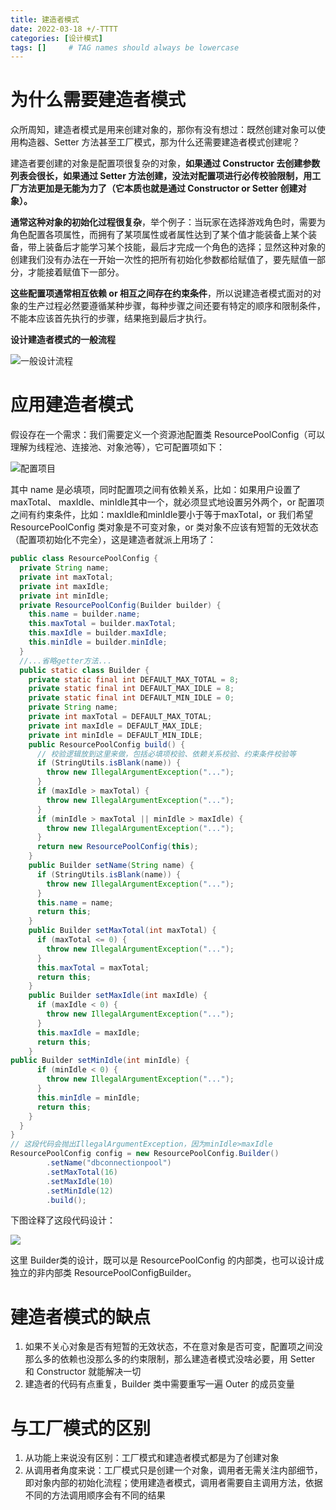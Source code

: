 ```yaml
---
title: 建造者模式
date: 2022-03-18 +/-TTTT
categories: [设计模式]
tags: []     # TAG names should always be lowercase
---
```


# 为什么需要建造者模式
众所周知，建造者模式是用来创建对象的，那你有没有想过：既然创建对象可以使用构造器、Setter 方法甚至工厂模式，那为什么还需要建造者模式创建呢？


建造者要创建的对象是配置项很复杂的对象，**如果通过 Constructor 去创建参数列表会很长，如果通过 Setter 方法创建，没法对配置项进行必传校验限制，用工厂方法更加是无能为力了（它本质也就是通过 Constructor or Setter 创建对象）。**

**通常这种对象的初始化过程很复杂**，举个例子：当玩家在选择游戏角色时，需要为角色配置各项属性，而拥有了某项属性或者属性达到了某个值才能装备上某个装备，带上装备后才能学习某个技能，最后才完成一个角色的选择；显然这种对象的创建我们没有办法在一开始一次性的把所有初始化参数都给赋值了，要先赋值一部分，才能接着赋值下一部分。

**这些配置项通常相互依赖 or 相互之间存在约束条件**，所以说建造者模式面对的对象的生产过程必然要遵循某种步骤，每种步骤之间还要有特定的顺序和限制条件，不能本应该首先执行的步骤，结果拖到最后才执行。

**设计建造者模式的一般流程**

![一般设计流程](https://cdn.jsdelivr.net/gh/Casflawed/img-host@master/blog/202204072139839.png)


# 应用建造者模式
假设存在一个需求：我们需要定义一个资源池配置类 ResourcePoolConfig（可以理解为线程池、连接池、对象池等），它可配置项如下：

![配置项目](https://cdn.jsdelivr.net/gh/Casflawed/img-host@master/blog/202212181916803.png)

其中 name 是必填项，同时配置项之间有依赖关系，比如：如果用户设置了maxTotal、
maxIdle、minIdle其中一个，就必须显式地设置另外两个，or 配置项之间有约束条件，比如：maxIdle和minIdle要小于等于maxTotal，or 我们希望 ResourcePoolConfig 类对象是不可变对象，or 类对象不应该有短暂的无效状态（配置项初始化不完全），这是建造者就派上用场了：

```java
public class ResourcePoolConfig {
  private String name;
  private int maxTotal;
  private int maxIdle;
  private int minIdle;
  private ResourcePoolConfig(Builder builder) {
    this.name = builder.name;
    this.maxTotal = builder.maxTotal;
    this.maxIdle = builder.maxIdle;
    this.minIdle = builder.minIdle;
  }
  //...省略getter方法...
  public static class Builder {
    private static final int DEFAULT_MAX_TOTAL = 8;
    private static final int DEFAULT_MAX_IDLE = 8;
    private static final int DEFAULT_MIN_IDLE = 0;
    private String name;
    private int maxTotal = DEFAULT_MAX_TOTAL;
    private int maxIdle = DEFAULT_MAX_IDLE;
    private int minIdle = DEFAULT_MIN_IDLE;
    public ResourcePoolConfig build() {
      // 校验逻辑放到这里来做，包括必填项校验、依赖关系校验、约束条件校验等
      if (StringUtils.isBlank(name)) {
        throw new IllegalArgumentException("...");
      }
      if (maxIdle > maxTotal) {
        throw new IllegalArgumentException("...");
      }
      if (minIdle > maxTotal || minIdle > maxIdle) {
        throw new IllegalArgumentException("...");
      }
      return new ResourcePoolConfig(this);
    }
    public Builder setName(String name) {
      if (StringUtils.isBlank(name)) {
        throw new IllegalArgumentException("...");
      }
      this.name = name;
      return this;
    }
    public Builder setMaxTotal(int maxTotal) {
      if (maxTotal <= 0) {
        throw new IllegalArgumentException("...");
      }
      this.maxTotal = maxTotal;
      return this;
    }
    public Builder setMaxIdle(int maxIdle) {
      if (maxIdle < 0) {
        throw new IllegalArgumentException("...");
      }
      this.maxIdle = maxIdle;
      return this;
    }
public Builder setMinIdle(int minIdle) {
      if (minIdle < 0) {
        throw new IllegalArgumentException("...");
      }
      this.minIdle = minIdle;
      return this;
    }
  }
}
// 这段代码会抛出IllegalArgumentException，因为minIdle>maxIdle
ResourcePoolConfig config = new ResourcePoolConfig.Builder()
        .setName("dbconnectionpool")
        .setMaxTotal(16)
        .setMaxIdle(10)
        .setMinIdle(12)
        .build();
```

下图诠释了这段代码设计：

![](https://cdn.jsdelivr.net/gh/Casflawed/img-host@master/blog/202212182005324.png)

这里 Builder类的设计，既可以是 ResourcePoolConfig 的内部类，也可以设计成独立的非内部类 ResourcePoolConfigBuilder。


# 建造者模式的缺点
1. 如果不关心对象是否有短暂的无效状态，不在意对象是否可变，配置项之间没那么多的依赖也没那么多的约束限制，那么建造者模式没啥必要，用 Setter 和 Constructor 就能解决一切
2. 建造者的代码有点重复，Builder 类中需要重写一遍 Outer 的成员变量

# 与工厂模式的区别
1. 从功能上来说没有区别：工厂模式和建造者模式都是为了创建对象
2. 从调用者角度来说：工厂模式只是创建一个对象，调用者无需关注内部细节，即对象内部的初始化流程；使用建造者模式，调用者需要自主调用方法，依据不同的方法调用顺序会有不同的结果